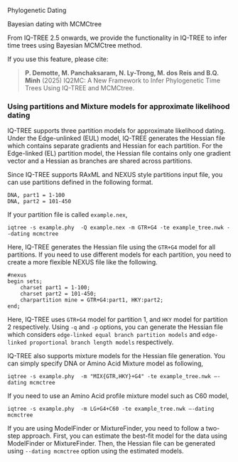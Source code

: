 Phylogenetic Dating

Bayesian dating with MCMCtree


From IQ-TREE 2.5 onwards, we provide the functionality in IQ-TREE to infer time trees
using Bayesian MCMCtree method.

If you use this feature, please cite:

> __P. Demotte, M. Panchaksaram, N. Ly-Trong, M. dos Reis  and B.Q. Minh__
>(2025) IQ2MC: A New Framework to Infer Phylogenetic Time Trees Using IQ-TREE
>and MCMCtree.

### Using partitions and Mixture models for approximate likelihood dating

IQ-TREE supports three partition models for approximate likelihood dating. Under
the Edge-unlinked (EUL) model, IQ-TREE generates the Hessian file which contains
separate gradients and Hessian for each partition. For the Edge-linked (EL) 
partition model, the Hessian file contains only one gradient vector and a
Hessian as branches are shared across partitions. 

Since IQ-TREE supports RAxML and NEXUS style partitions input file, you can use
partitions defined in the following format.

```
DNA, part1 = 1-100
DNA, part2 = 101-450
```
If your partition file is called `example.nex`,

```
iqtree -s example.phy  -Q example.nex -m GTR+G4 -te example_tree.nwk --dating mcmctree 
```

Here, IQ-TREE generates the Hessian file using the `GTR+G4` model for all
partitions. If you need to use different models for each partition, you need to
create a more flexible NEXUS file like the following.

```
#nexus
begin sets;
    charset part1 = 1-100;
    charset part2 = 101-450;
    charpartition mine = GTR+G4:part1, HKY:part2;
end;
```
Here, IQ-TREE uses `GTR+G4` model for partition 1, and `HKY` model for partition
2 respectively. Using `-q` and `-p` options, you can generate the Hessian file
which considers `edge-linked equal branch partition models` and `edge-linked
proportional branch length models` respectively.

IQ-TREE also supports mixture models for the Hessian file generation. You can
simply specify DNA or Amino Acid Mixture model as following,

```
iqtree -s example.phy  -m "MIX{GTR,HKY}+G4" -te example_tree.nwk –-dating mcmctree 
```
If you need to use an Amino Acid profile mixture model such as C60 model,

```
iqtree -s example.phy  -m LG+G4+C60 -te example_tree.nwk –-dating mcmctree 
```
If you are using ModelFinder or MixtureFinder, you need to follow a two-step
approach. First, you can estimate the best-fit model for the data using
ModelFinder or MixtureFinder. Then, the Hessian file can be generated using
`--dating mcmctree` option using the estimated models.